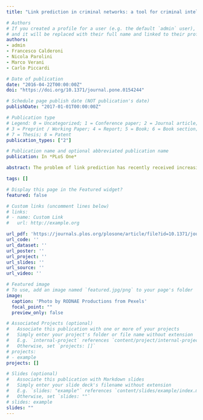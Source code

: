 ```yaml
---
title: "Link prediction in criminal networks: a tool for criminal intelligence analysis"

# Authors
# If you created a profile for a user (e.g. the default `admin` user), write the username (folder name) here 
# and it will be replaced with their full name and linked to their profile
authors:
- admin
- Francesco Calderoni
- Nicola Parolini
- Marco Verani
- Carlo Piccardi

# Date of publication
date: "2016-04-22T00:00:00Z"
doi: "https://doi.org/10.1371/journal.pone.0154244"

# Schedule page publish date (NOT publication's date)
publishDate: "2017-01-01T00:00:00Z"

# Publication type
# Legend: 0 = Uncategorized; 1 = Conference paper; 2 = Journal article;
# 3 = Preprint / Working Paper; 4 = Report; 5 = Book; 6 = Book section;
# 7 = Thesis; 8 = Patent
publication_types: ["2"]

# Publication name and optional abbreviated publication name
publication: In *PLoS One*

abstract: The problem of link prediction has recently received increasing attention from scholars in network science. In social network analysis, one of its aims is to recover missing links, namely connections among actors which are likely to exist but have not been reported because data are incomplete or subject to various types of uncertainty. In the field of criminal investigations, problems of incomplete information are encountered almost by definition, given the obvious anti-detection strategies set up by criminals and the limited investigative resources. In this paper, we work on a specific dataset obtained from a real investigation, and we propose a strategy to identify missing links in a criminal network on the basis of the topological analysis of the links classified as marginal, i.e. removed during the investigation procedure. The main assumption is that missing links should have opposite features with respect to marginal ones. Measures of node similarity turn out to provide the best characterization in this sense. The inspection of the judicial source documents confirms that the predicted links, in most instances, do relate actors with large likelihood of co-participation in illicit activities.

tags: []

# Display this page in the Featured widget?
featured: false

# Custom links (uncomment lines below)
# links:
# - name: Custom Link
#   url: http://example.org

url_pdf: 'https://journals.plos.org/plosone/article/file?id=10.1371/journal.pone.0154244&type=printable'
url_code: ''
url_dataset: ''
url_poster: ''
url_project: ''
url_slides: ''
url_source: ''
url_video: ''

# Featured image
# To use, add an image named `featured.jpg/png` to your page's folder 
image:
  caption: 'Photo by RODNAE Productions from Pexels'
  focal_point: ""
  preview_only: false

# Associated Projects (optional)
#   Associate this publication with one or more of your projects
#   Simply enter your project's folder or file name without extension
#   E.g. `internal-project` references `content/project/internal-project/index.md`
#   Otherwise, set `projects: []`
# projects:
# - example
projects: []

# Slides (optional)
#   Associate this publication with Markdown slides
#   Simply enter your slide deck's filename without extension
#   E.g. `slides: "example"` references `content/slides/example/index.md`
#   Otherwise, set `slides: ""`
# slides: example
slides: ""
---
```

